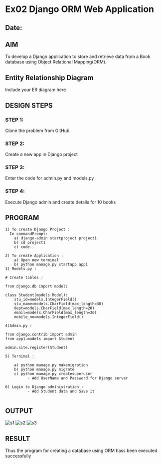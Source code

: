 # Ex02 Django ORM Web Application
## Date: 

## AIM
To develop a Django application to store and retrieve data from a Book database using Object Relational Mapping(ORM).

## Entity Relationship Diagram

Include your ER diagram here

## DESIGN STEPS

### STEP 1:
Clone the problem from GitHub

### STEP 2:
Create a new app in Django project

### STEP 3:
Enter the code for admin.py and models.py

### STEP 4:
Execute Django admin and create details for 10 books

## PROGRAM

```
1) To create Django Project :
  In commandPrompt:
    a) django-admin startproject project1
    b) cd project1
    c) code .

2) To create Application :
    a) Open new terminal
    b) python manage.py startapp app1
3) Models.py :

# Create tables :

from django.db import models

class Student(models.Model):
    stu_id=models.IntegerField()
    stu_name=models.CharField(max_length=30)
    dept=models.CharField(max_length=20)
    email=models.CharField(max_length=30)
    mobile_no=models.IntegerField()

4)Admin.py :

from django.contrib import admin
from app1.models import Student

admin.site.register(Student)

5) Ternimal :

    a) python manage.py makemigration
    b) python manage.py migrate
    c) python manage.py createsuperuser
          - Add UserName and Password for Django server

6) Login to Django administration :
          - Add Student data and Save it


```

## OUTPUT
![s1](https://github.com/KGSatheeshKumar/ORM/assets/128453421/7fbf1487-11be-46f1-8c97-545ad6dde5c9)
![s2](https://github.com/KGSatheeshKumar/ORM/assets/128453421/62e2685e-490a-496e-842f-63658cb0948b)
![s3](https://github.com/KGSatheeshKumar/ORM/assets/128453421/36776863-9f36-4978-9af7-77ced3b821a8)





## RESULT
Thus the program for creating a database using ORM hass been executed successfully

